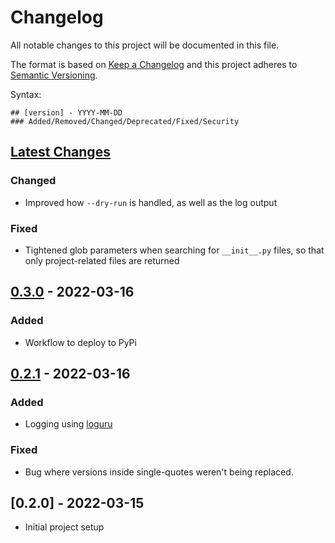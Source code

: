 # Changelog

All notable changes to this project will be documented in this file.

The format is based on [Keep a Changelog](http://keepachangelog.com/en/1.0.0/)
and this project adheres to [Semantic Versioning](http://semver.org/spec/v2.0.0.html).

Syntax:

```text
## [version] - YYYY-MM-DD
### Added/Removed/Changed/Deprecated/Fixed/Security
```

## [Latest Changes]

### Changed

- Improved how `--dry-run` is handled, as well as the log output

### Fixed

- Tightened glob parameters when searching for `__init__.py` files, so that only project-related files are returned

## [0.3.0] - 2022-03-16

### Added

- Workflow to deploy to PyPi

## [0.2.1] - 2022-03-16

### Added
- Logging using [loguru](https://github.com/Delgan/loguru)

### Fixed
- Bug where versions inside single-quotes weren't being replaced.

## [0.2.0] - 2022-03-15

- Initial project setup


[Latest Changes]: https://github.com/lucasmelin/molting/compare/v0.3.0...HEAD
[0.3.0]: https://github.com/lucasmelin/molting/compare/v0.2.1...v0.3.0
[0.2.1]: https://github.com/lucasmelin/molting/compare/v0.2.0...v0.2.1
